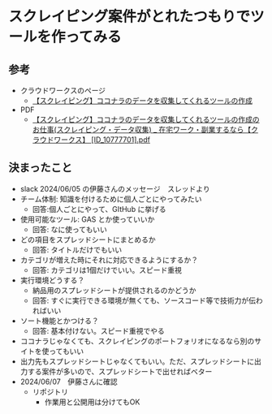 # スクレイピング案件がとれたつもりでツールを作ってみる
## 参考
- クラウドワークスのページ
   - [【スクレイピング】ココナラのデータを収集してくれるツールの作成](https://crowdworks.jp/public/jobs/10777701)
- PDF
   - [【スクレイピング】ココナラのデータを収集してくれるツールの作成のお仕事(スクレイピング・データ収集) _ 在宅ワーク・副業するなら【クラウドワークス】 [ID_10777701].pdf](https://github.com/user-attachments/files/15688125/_.ID_10777701.pdf)

## 決まったこと
- slack 2024/06/05 の伊藤さんのメッセージ　スレッドより
- チーム体制: 知識を付けるために個人ごとにやってみたい
   - 回答:個人ごとにやって、GItHub に挙げる
- 使用可能なツール: GAS とか使っていいか
   - 回答: なに使ってもいい
- どの項目をスプレッドシートにまとめるか
   - 回答: タイトルだけでもいい
- カテゴリが増えた時にそれに対応できるようにするか？
   - 回答: カテゴリは1個だけでいい。スピード重視
- 実行環境どうする？
   - 納品用のスプレッドシートが提供されるのかどうか
   - 回答: すぐに実行できる環境が無くても、ソースコード等で技術力が伝わればいい
- ソート機能とかつける？
   - 回答: 基本付けない。スピード重視でやる
- ココナラじゃなくても、スクレイピングのポートフォリオになるなら別のサイトを使ってもいい
- 出力先もスプレッドシートじゃなくてもいい。ただ、スプレッドシートに出力する案件が多いので、スプレッドシートで出せればベター
- 2024/06/07　伊藤さんに確認
   - リポジトリ
      - 作業用と公開用は分けてもOK  
